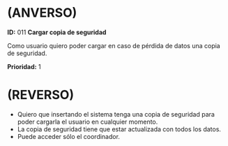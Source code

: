 # (ANVERSO)

**ID:** 011 **Cargar copia de seguridad**

Como usuario quiero poder cargar en caso de pérdida de datos una copia de seguridad.

**Prioridad:** 1

# (REVERSO)

* Quiero que insertando el sistema tenga una copia de seguridad para poder cargarla el usuario en cualquier momento.
* La copia de seguridad tiene que estar actualizada con todos los datos.
* Puede acceder sólo el coordinador.
